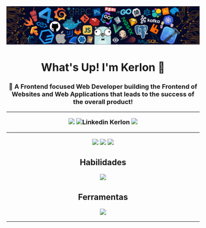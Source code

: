 <img src="imagens/header_.png">
<center>
<h1> What's Up! I'm Kerlon 🖖
<h3> 🌟 A Frontend focused Web Developer building the Frontend of Websites and Web Applications that leads to the success of the overall product!

---

<img src="https://img.shields.io/badge/Instagram-E4405F?style=for-the-badge&logo=instagram&logoColor=white" href="https://www.instagram.com/kerlonn.r?igshid=Mzc0YWU1OWY%3D">
<img src="https://img.shields.io/badge/LinkedIn-0077B5?style=for-the-badge&logo=linkedin&logoColor=white" href="https://www.linkedin.com/in/kerlon-ribeiro-992856285/" alt="Linkedin Kerlon">
<img src="https://img.shields.io/badge/Spotify-1ED760?&style=for-the-badge&logo=spotify&logoColor=white" href="https://open.spotify.com/user/b2hehpcdmv6b5qsw84tbstcln?si=ace3f382da0e4fa5">

---

<img height="180em" src="https://github-readme-stats.vercel.app/api?username=kerlonr&show_icons=true&theme=radical" href="" />
<img height="180em" src="https://github-readme-stats.vercel.app/api/top-langs/?username=kerlonr&layout=compact&theme=radical" />
<img height="180em" src="https://github-readme-streak-stats.herokuapp.com/?user=kerlonr&show_icons=true&locale=en&layout=compact&theme=radical&line_height=0" />

<h2>Habilidades</h2>

<img src="https://skillicons.dev/icons?i=git,html,css,react,github,js,arduino,figma,raspberrypi&theme=dark" />

<h2>Ferramentas</h2>

<img src="https://skillicons.dev/icons?i=github,arduino,figma,vscode&theme=dark" />
</center>

---
